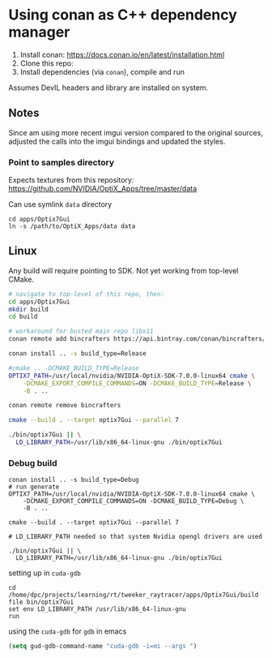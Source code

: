 Using conan as C++ dependency manager
=====================================

1.	Install conan: https://docs.conan.io/en/latest/installation.html
2.	Clone this repo:
3.	Install dependencies (via `conan`), compile and run

Assumes DevIL headers and library are installed on system.

Notes
-----

Since am using more recent imgui version compared to the original sources, adjusted the calls into the imgui bindings and updated the styles.

### Point to samples directory

Expects textures from this repository: https://github.com/NVIDIA/OptiX_Apps/tree/master/data

Can use symlink `data` directory

```
cd apps/Optix7Gui
ln -s /path/to/OptiX_Apps/data data
```

Linux
-----

Any build will require pointing to SDK. Not yet working from top-level CMake.

```bash
# navigate to top-level of this repo, then:
cd apps/Optix7Gui
mkdir build
cd build

# workaround for busted main repo libx11
conan remote add bincrafters https://api.bintray.com/conan/bincrafters/public-conan | true

conan install .. -s build_type=Release

#cmake .. -DCMAKE_BUILD_TYPE=Release
OPTIX7_PATH=/usr/local/nvidia/NVIDIA-OptiX-SDK-7.0.0-linux64 cmake \
    -DCMAKE_EXPORT_COMPILE_COMMANDS=ON -DCMAKE_BUILD_TYPE=Release \
    -B . ..

conan remote remove bincrafters

cmake --build . --target optix7Gui --parallel 7

./bin/optix7Gui || \
  LD_LIBRARY_PATH=/usr/lib/x86_64-linux-gnu ./bin/optix7Gui

```

### Debug build

```
conan install .. -s build_type=Debug
# run generate
OPTIX7_PATH=/usr/local/nvidia/NVIDIA-OptiX-SDK-7.0.0-linux64 cmake \
    -DCMAKE_EXPORT_COMPILE_COMMANDS=ON -DCMAKE_BUILD_TYPE=Debug \
    -B . ..

cmake --build . --target optix7Gui --parallel 7

# LD_LIBRARY_PATH needed so that system Nvidia opengl drivers are used

./bin/optix7Gui || \
  LD_LIBRARY_PATH=/usr/lib/x86_64-linux-gnu ./bin/optix7Gui

```

setting up in `cuda-gdb`

```shell
cd /home/dpc/projects/learning/rt/tweeker_raytracer/apps/Optix7Gui/build
file bin/optix7Gui
set env LD_LIBRARY_PATH /usr/lib/x86_64-linux-gnu
run
```

using the `cuda-gdb` for `gdb` in emacs

```lisp
(setq gud-gdb-command-name "cuda-gdb -i=mi --args ")
```
